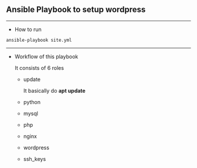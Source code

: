 ## Ansible Playbook to setup wordpress
---
- How to run
```
ansible-playbook site.yml
```
--- 

- Workflow of this playbook

   It consists of 6 roles
   - update 
    
       It basically do **apt update**
   - python
   - mysql
   - php
   - nginx
   - wordpress
   - ssh_keys
